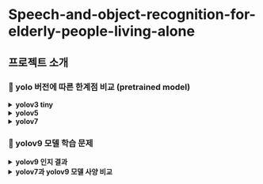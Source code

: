 # Speech-and-object-recognition-for-elderly-people-living-alone


## 프로젝트 소개


### 📌 yolo 버전에 따른 한계점 비교 (pretrained model)
<details>
  <summary><b>yolov3 tiny</b></summary>
</br>
  <div markdown="1">
    <ul>
      <li>인식이 매우 불안정함. bounding box가 지속적으로 나타나지 않고 깜빡거림</li>
      <img src="https://github.com/MechanIT/Speech-and-object-recognition-for-elderly-people-living-alone/assets/161675231/d5425817-fbd0-4613-8a26-f994f2d2bcf6" width=40%>
    </ul>
  </br>
    <ul>
      <li>누워 있는 사람의 경우, 사람으로 인지하지 못함</li>
      <img src="https://github.com/MechanIT/Speech-and-object-recognition-for-elderly-people-living-alone/assets/161675231/a916836d-6226-4f9a-9d6a-21c6afcd0092" width=40%>
    </ul>
  </br>
    <ul>
      <li>정자세인 사람만 제대로 인식하며, 자세가 조금만 바뀌어도 인지하지 못함</li>
    </ul>
</details>

<details>
  <summary><b>yolov5</b></summary>
</br>
  <div markdown="1">
    <ul>
      <li>yolov3와 다르게 누워 있는 사람도 person으로 인식함.</li>
      <img src="https://github.com/MechanIT/Speech-and-object-recognition-for-elderly-people-living-alone/assets/161675231/9c982336-01f1-43bb-bb86-b8f10b3be2e5" width=40%>
    </ul>
  </br>
    <ul>
    <li>객체의 일부분만 사람으로 인식하는 yolov3와 다르게, 사람(person)으로 인식하는 범위(bounding box)가 더 커지고 다양한 자세에도 사람으로 인지를 할 수 있음</li>
      <img src="https://github.com/MechanIT/Speech-and-object-recognition-for-elderly-people-living-alone/assets/161675231/37b5bc68-136f-4ab9-a3ea-0e15fdcbd273" width=40%>
   </ul>
</br>
    <ul>
      <b>→ 그러나 누워 있는 자세까지 인지 불가</b>
   </ul>
</details>

<details>
  <summary><b>yolov7</b></summary>
</br>
  <div markdown="1">
    <ul>
      <li>인지 정확도가 매우 높음. 특히 사람의 경우 대부분 90% 이상의 정확도가 출력됨</li>
      <img src="https://github.com/MechanIT/Speech-and-object-recognition-for-elderly-people-living-alone/assets/161675231/d9f2adcf-609b-443f-9be3-dca6db582119" width=40%>
   </ul>
</br>
</br>
    <ul>
      <li>사람이 정지해 있을 경우,  Bounding box 크기 변화가 작음</li>
      <img src="https://github.com/MechanIT/Speech-and-object-recognition-for-elderly-people-living-alone/assets/161675231/c5563ec0-f5fe-4716-821e-609f3247aa28" width=40%>
   </ul>
</br>
</br>
    <ul>
      <li>yolov3, yolov5보다 실시간성이 매우 좋음</li>
   </ul>
</br>
    <ul>
        <b>→ ❗모델의 실시간성과 정확성을 고려하여, 학습시킬 모델을 yolov7으로 결정❗</b>
   </ul>
</details>


### 📌 yolov9 모델 학습 문제
<details>
  <summary><b>yolov9 인지 결과</b></summary>
</br>
성능비교를 위해 yolov7과  yolov9을 동일 데이터셋, 동일 batch size와 epoch로 학습을 진행함. 
</br>
그러나, yolov9 학습 모델을 실행했을 때 객체를 인지하는 비율이 낮고 인지에 성공하더라도 정확도가 아주 낮음. 
  <div markdown="1">
  </br>
    <ul>
      <li>한명이 잡혔을 때 person으로 판별가능</li>
        하드웨어의 한계상, 딜레이가 매우 심하고 person을 인지하나 그 정확도가 0.2 수준으로 낮음. 또한 거의 전신의 ⅔ 이상이 나와야 person으로 인지 가능하고 정자세에서 벗어나는 자세를 취하거나 거리가 가까우면 거의 인식하지 못함
    </ul>
  </br>
    <ul>
      <li>누운 사람</li>
        누운 사람의 경우, 다른 학습된 모델과 다르게 거의 인식하지 못함. 다양한 자세와 각도로 학습시켰지만 실제 검증에서는 많은 시도중에 1번 인식될 정도로 거의 인식하지 못함.
    </ul>
  </br>
    <ul>
      <li>2명 이상의 사람이 화면에 나왔을 때</li>
        정상적으로 학습된 v7의 경우, 2명이 인식돼도 정확도가 떨어지지 않고 모두 사람으로 인식할 수 있는 것을 확인함. 
        </br>
        또한 2명의 자세가 달라도 동시에 성공적으로 자세를 구별하여 인식할 수 있었음.
      </br>
      </br>
        그러나 v9의 경우 2명이 화면에 나오면 각각을 person으로 인지는 하나 2명이 각기 다른 자세를 취해도 역시 인식하지 못하고 손을 사람으로 인식하는 등 오인식 문제도 발견됨.
    </ul>
</details>
<details>
   <summary><b>yolov7과 yolov9 모델 사양 비교</b></summary>
  </br>
  </br>
    <ul>
      <li>yolov7과 yolov9 모델 사양의 비교</li>
      yolov9의 경우 심한 딜레이와 낮은 인식도의 문제를 가졌음. 이를 보다 성공적이었던 yolov7과 yolov9 모델 사양의 비교를 통해 분석해봄.
      </br>
        <img src="https://github.com/MechanIT/Speech-and-object-recognition-for-elderly-people-living-alone/assets/161675231/a62149ac-f7a3-4f17-b166-fce1c5f808d0" width=80%>
      </br>
    </ul>
  </br>
    <ul>
      <li>yolov9 모델은 yolov7 모델에 비해 레이어 수가 두 배 가까이 많고, 파라미터 수와 FLOPs 또한 상당히 증가해 더 복잡하고 계산량이 많음을 의미함. 
      </br>
      </br>
          복잡성이 증가하면 더 많은 연산이 필요하고, 이는 더 많은 학습 데이터와 시간이 요구됨. 
      </br>
      </br>
          따라서 같은 조건(예: batch size, epoch)에서 학습했을 때 v7보다 yolov9 모델이 충분히 학습되지 못할 가능성이 높음.
      </br>
      </br>
          정상적으로 학습된 v7의 경우, 2명이 인식돼도 정확도가 떨어지지 않고 모두 사람으로 인식할 수 있는 것을 확인함. 
      </br>
      </br>
          또한 2명의 자세가 달라도 동시에 성공적으로 자세를 구별하여 인식할 수 있었음.
      </li>
      </br>
      </br>
    </ul>
</details>
